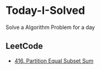 # Today-I-Solved
Solve a Algorithm Problem for a day

## LeetCode
- [416. Partition Equal Subset Sum](https://leetcode.com/problems/partition-equal-subset-sum/)
